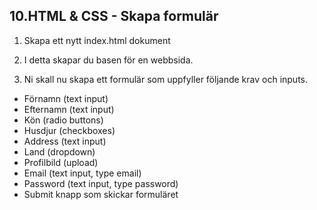 ## 10.HTML & CSS - Skapa formulär

1. Skapa ett nytt index.html dokument

1. I detta skapar du basen för en webbsida.

1. Ni skall nu skapa ett formulär som uppfyller följande krav och inputs.

* Förnamn (text input)
* Efternamn (text input)
* Kön (radio buttons)
* Husdjur (checkboxes)
* Address (text input)
* Land (dropdown)
* Profilbild (upload)
* Email (text input, type email)
* Password (text input, type password)
* Submit knapp som skickar formuläret